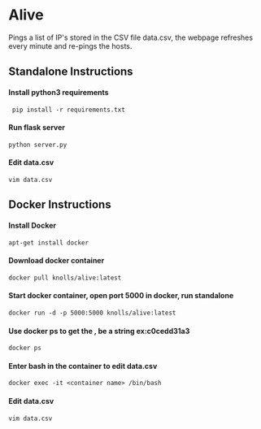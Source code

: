 # Alive

Pings a list of IP's stored in the CSV file data.csv, the webpage refreshes every minute and re-pings the hosts.

## Standalone Instructions
#### Install python3 requirements
` pip install -r requirements.txt`

#### Run flask server
`python server.py`

#### Edit data.csv
`vim data.csv`
 
## Docker Instructions
#### Install Docker
`apt-get install docker`

#### Download docker container
`docker pull knolls/alive:latest`

#### Start docker container, open port 5000 in docker, run standalone
`docker run -d -p 5000:5000 knolls/alive:latest`

#### Use docker ps to get the <container name>, be a string ex:c0cedd31a3
`docker ps`

#### Enter bash in the container to edit data.csv
`docker exec -it <container name> /bin/bash`

#### Edit data.csv
`vim data.csv`
